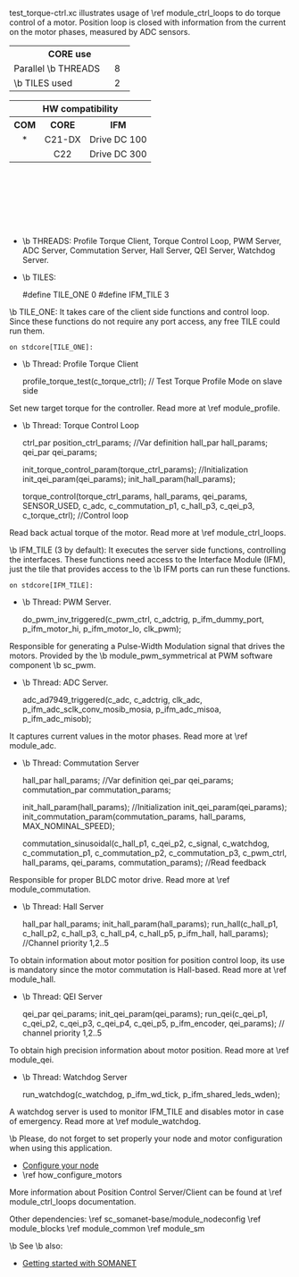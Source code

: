 test_torque-ctrl.xc illustrates usage of \ref module_ctrl_loops to do torque control of a motor. Position loop is closed with information from the current on the motor phases, measured by ADC sensors.

<table class="core_usage" align="center" cellpadding="5" width="20%">
<tr>
    <th colspan="2">CORE use</th>
</tr>
<tr>
    <td>Parallel \b THREADS</td>
    <td width="30px" align="center"> 8 </td>
</tr>
<tr>
    <td>\b TILES used</td>
    <td width="30px" align="center"> 2 </td>
 </tr>
</table>

<table  class="hw_comp" align="center" cellpadding="2" width="50%">
<tr align="center">
    <th colspan="3">HW compatibility</th>
  <tr align="center">
    <th>COM</th>
    <th>CORE</th>
    <th>IFM</th>
  </tr>
  <tr align="center">
    <td>*</td>
    <td>C21-DX</td>
   <td>Drive DC 100</td>
 </tr>
  <tr align="center">
    <td></td>
    <td>C22</td>
    <td>Drive DC 300</td>
  </tr>
</table>

<br/>
<br/>
<br/>
<br/>
<br/>
<br/>

- \b THREADS: Profile Torque Client, Torque Control Loop, PWM Server, ADC Server, Commutation Server, Hall Server, QEI Server, Watchdog Server.

- \b TILES:

	#define TILE_ONE 0
	#define IFM_TILE 3

\b TILE_ONE: It takes care of the client side functions and control loop. Since these functions do not require any port access, any free TILE could run them.

	on stdcore[TILE_ONE]:

- \b Thread: Profile Torque Client

	profile_torque_test(c_torque_ctrl); // Test Torque Profile Mode on slave side

Set new target torque for the controller. Read more at \ref module_profile.


- \b Thread: Torque Control Loop

	 ctrl_par position_ctrl_params; //Var definition
	 hall_par hall_params;
	 qei_par qei_params;

	init_torque_control_param(torque_ctrl_params); //Initialization
	init_qei_param(qei_params);
	init_hall_param(hall_params);

	torque_control(torque_ctrl_params, hall_params, qei_params, SENSOR_USED, 
			c_adc, c_commutation_p1,  c_hall_p3,  c_qei_p3, c_torque_ctrl); //Control loop
		
Read back actual torque of the motor. Read more at \ref module_ctrl_loops.

\b IFM_TILE (3 by default): It executes the server side functions, controlling the interfaces. These functions need access to the Interface Module (IFM), just the tile that provides access to the \b IFM ports can run these functions.  

	on stdcore[IFM_TILE]: 

- \b Thread: PWM Server.

	do_pwm_inv_triggered(c_pwm_ctrl, c_adctrig, p_ifm_dummy_port, p_ifm_motor_hi, p_ifm_motor_lo, clk_pwm);

Responsible for generating a Pulse-Width Modulation signal that drives the motors. Provided by the \b module_pwm_symmetrical at PWM software component \b sc_pwm.

- \b Thread: ADC Server.
	
	adc_ad7949_triggered(c_adc, c_adctrig, clk_adc, p_ifm_adc_sclk_conv_mosib_mosia,
				p_ifm_adc_misoa, p_ifm_adc_misob);

It captures current values in the motor phases. Read more at \ref module_adc.

- \b Thread: Commutation Server 
	
	hall_par hall_params; //Var definition
	qei_par qei_params;
	commutation_par commutation_params;

	init_hall_param(hall_params); //Initialization
	init_qei_param(qei_params);
	init_commutation_param(commutation_params, hall_params, MAX_NOMINAL_SPEED); 

	commutation_sinusoidal(c_hall_p1,  c_qei_p2, c_signal, c_watchdog, c_commutation_p1,
				c_commutation_p2, c_commutation_p3, c_pwm_ctrl, hall_params,
				qei_params, commutation_params); //Read feedback


Responsible for proper BLDC motor drive. Read more at \ref module_commutation.

- \b Thread: Hall Server

	hall_par hall_params;
	init_hall_param(hall_params);
	run_hall(c_hall_p1, c_hall_p2, c_hall_p3, c_hall_p4, c_hall_p5,
			p_ifm_hall, hall_params); //Channel priority 1,2..5

To obtain information about motor position for position control loop, its use is mandatory since the motor commutation is Hall-based. Read more at \ref module_hall.

- \b Thread: QEI Server

	qei_par qei_params;
	init_qei_param(qei_params);
	run_qei(c_qei_p1, c_qei_p2, c_qei_p3, c_qei_p4, c_qei_p5,
			p_ifm_encoder, qei_params);  	// channel priority 1,2..5

To obtain high precision information about motor position. Read more at \ref module_qei.

- \b Thread: Watchdog Server

	run_watchdog(c_watchdog, p_ifm_wd_tick, p_ifm_shared_leds_wden);

A watchdog server is used to monitor IFM_TILE and disables motor in case of emergency. Read more at \ref module_watchdog.

\b Please, do not forget to set properly your node and motor configuration when using this application.

- <a href="">Configure your node</a> 
- \ref how_configure_motors

More information about Position Control Server/Client can be found at \ref module_ctrl_loops documentation.

Other dependencies: \ref sc_somanet-base/module_nodeconfig \ref module_blocks \ref module_common \ref module_sm 

\b See \b also:

- <a href="http://doc.synapticon.com/wiki/index.php/Category:Getting_Started_with_SOMANET">Getting started with SOMANET</a>  
